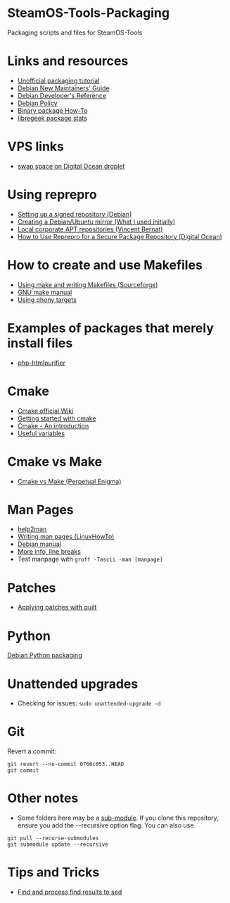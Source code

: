 # SteamOS-Tools-Packaging

Packaging scripts and files for SteamOS-Tools

# Links and resources
* [Unofficial packaging tutorial](https://packages.debian.org/jessie/packaging-tutorial)
* [Debian New Maintainers' Guide](https://www.debian.org/doc/manuals/maint-guide/)
* [Debian Developer's Reference](http://www.debian.org/doc/manuals/developers-reference/)
* [Debian Policy](http://www.debian.org/doc/debian-policy/)
* [Binary package How-To](http://tldp.org/HOWTO/html_single/Debian-Binary-Package-Building-HOWTO/)
* [libregeek package stats](http://steamos-tools-stats.libregeek.org)

# VPS links
* [swap space on Digital Ocean droplet](https://bitcointalk.org/index.php?topic=304389.0)

# Using reprepro
* [Setting up a signed repository (Debian)](https://wiki.debian.org/SettingUpSignedAptRepositoryWithReprepro)
* [Creating a Debian/Ubuntu mirror (What I used initially)](http://www.infrastructureanywhere.com/documentation/additional/mirrors.html)
* [Local corporate APT repositories (Vincent Bernat)](http://vincent.bernat.im/en/blog/2014-local-apt-repositories.html)
* [How to Use Reprepro for a Secure Package Repository (Digital Ocean)](https://www.digitalocean.com/community/tutorials/how-to-use-reprepro-for-a-secure-package-repository-on-ubuntu-14-04)

# How to create and use Makefiles
* [Using make and writing Makefiles (Sourceforge)](http://makepp.sourceforge.net/1.19/makepp_tutorial.html)
* [GNU make manual](https://www.gnu.org/software/make/manual/html_node/index.html#SEC_Contents)
* [Using phony targets](https://www.gnu.org/software/make/manual/html_node/Phony-Targets.html)

# Examples of packages that merely install files
* [php-htmlpurifier](http://packages.debian.org/source/sid/php-htmlpurifier)

# Cmake
* [Cmake official Wiki](https://cmake.org/Wiki/CMake)
* [Getting started with cmake](http://mathnathan.com/2010/07/getting-started-with-cmake/)
* [Cmake - An introduction](http://www.cs.swarthmore.edu/~adanner/tips/cmake.php)
* [Useful variables](https://cmake.org/Wiki/CMake_Useful_Variables#Prefixes.2C_Suffixes_.28Postfixes.29.2C_and_Extensions)

# Cmake vs Make
* [Cmake vs Make (Perpetual Enigma)](http://prateekvjoshi.com/2014/02/01/cmake-vs-make/)

# Man Pages
* [help2man](https://www.gnu.org/software/help2man/)
* [Writing man pages (LinuxHowTo)](http://www.linuxhowtos.org/System/creatingman.htm)
* [Debian manual](http://man7.org/linux/man-pages/man7/man-pages.7.html)
* [More info, line breaks](http://technicalprose.blogspot.com/2011/06/how-to-write-unix-man-page.html)
* Test manpage with `groff -Tascii -man [manpage]`

# Patches
* [Applying patches with quilt](https://raphaelhertzog.com/2012/08/08/how-to-use-quilt-to-manage-patches-in-debian-packages/)

# Python
[Debian Python packaging](https://wiki.debian.org/Python/Packaging)

# Unattended upgrades
* Checking for issues: `sudo unattended-upgrade -d`

# Git

Revert a commit:
```
git revert --no-commit 0766c053..HEAD
git commit
```

# Other notes
* Some folders here may be a [sub-module](https://git-scm.com/book/en/v2/Git-Tools-Submodules). If you clone this repository, ensure you add the --recursive option flag. You can also use

```
git pull --recurse-submodules
git submodule update --recursive
```

# Tips and Tricks
* [Find and process find results to sed](https://gist.github.com/ProfessorKaos64/cc44646a4368723d6f45)
